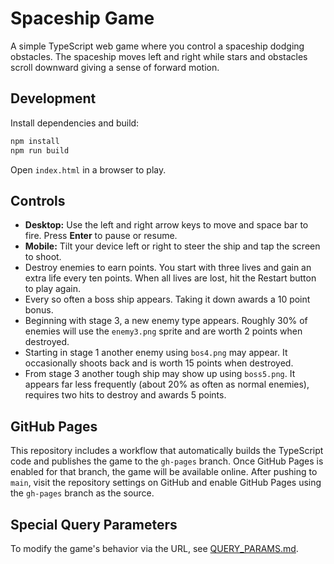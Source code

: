 # Spaceship Game

A simple TypeScript web game where you control a spaceship dodging obstacles. The spaceship moves left and right while stars and obstacles scroll downward giving a sense of forward motion.

## Development

Install dependencies and build:

```bash
npm install
npm run build
```

Open `index.html` in a browser to play.

## Controls

- **Desktop:** Use the left and right arrow keys to move and space bar to fire. Press **Enter** to pause or resume.
- **Mobile:** Tilt your device left or right to steer the ship and tap the screen to shoot.
- Destroy enemies to earn points. You start with three lives and gain an extra life every ten points. When all lives are lost, hit the Restart button to play again.
- Every so often a boss ship appears. Taking it down awards a 10 point bonus.
- Beginning with stage 3, a new enemy type appears. Roughly 30% of enemies will use the `enemy3.png` sprite and are worth 2 points when destroyed.
- Starting in stage 1 another enemy using `bos4.png` may appear. It occasionally shoots back and is worth 15 points when destroyed.
- From stage 3 another tough ship may show up using `boss5.png`. It appears far
  less frequently (about 20% as often as normal enemies), requires two hits to
  destroy and awards 5 points.

## GitHub Pages

This repository includes a workflow that automatically builds the TypeScript code and publishes the game to the `gh-pages` branch. Once GitHub Pages is enabled for that branch, the game will be available online. After pushing to `main`, visit the repository settings on GitHub and enable GitHub Pages using the `gh-pages` branch as the source.

## Special Query Parameters

To modify the game's behavior via the URL, see [QUERY_PARAMS.md](QUERY_PARAMS.md).
